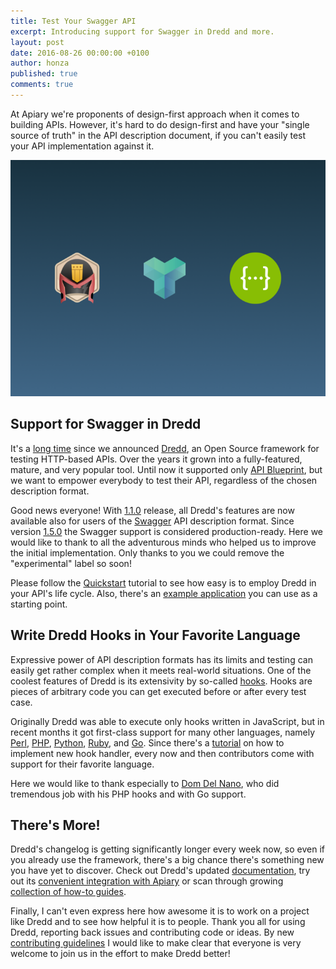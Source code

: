 ```yaml
---
title: Test Your Swagger API
excerpt: Introducing support for Swagger in Dredd and more.
layout: post
date: 2016-08-26 00:00:00 +0100
author: honza
published: true
comments: true
---
```


At Apiary we're proponents of design-first approach when it comes to building APIs. However, it's hard to do design-first and have your "single source of truth" in the API description document, if you can't easily test your API implementation against it.

<img width="640" src="/images/2016-08-26-Test-Your-Swagger-API/dredd-swagger.png" alt="dredd-swagger" />

## Support for Swagger in Dredd

It's a [long time][original-dredd-article] since we announced [Dredd][dredd], an Open Source framework for testing HTTP-based APIs. Over the years it grown into a fully-featured, mature, and very popular tool. Until now it supported only [API Blueprint][api-blueprint], but we want to empower everybody to test their API, regardless of the chosen description format.

Good news everyone! With [1.1.0][] release, all Dredd's features are now available also for users of the [Swagger][swagger] API description format. Since version [1.5.0][] the Swagger support is considered production-ready. Here we would like to thank to all the adventurous minds who helped us to improve the initial implementation. Only thanks to you we could remove the "experimental" label so soon!

Please follow the [Quickstart][quickstart] tutorial to see how easy is to employ Dredd in your API's life cycle. Also, there's an [example application][dredd-example] you can use as a starting point.

## Write Dredd Hooks in Your Favorite Language

Expressive power of API description formats has its limits and testing can easily get rather complex when it meets real-world situations. One of the coolest features of Dredd is its extensivity by so-called [hooks][]. Hooks are pieces of arbitrary code you can get executed before or after every test case.

Originally Dredd was able to execute only hooks written in JavaScript, but in recent months it got first-class support for many other languages, namely [Perl][], [PHP][], [Python][], [Ruby][], and [Go][]. Since there's a [tutorial][hooks-new-language] on how to implement new hook handler, every now and then contributors come with support for their favorite language.

Here we would like to thank especially to [Dom Del Nano][ddelnano], who did tremendous job with his PHP hooks and with Go support.

## There's More!

Dredd's changelog is getting significantly longer every week now, so even if you already use the framework, there's a big chance there's something new you have yet to discover. Check out Dredd's updated [documentation][dredd], try out its [convenient integration with Apiary][apiary-reporter] or scan through growing [collection of how-to guides][how-to-guides].

Finally, I can't even express here how awesome it is to work on a project like Dredd and to see how helpful it is to people. Thank you all for using Dredd, reporting back issues and contributing code or ideas. By new [contributing guidelines][contributing-guidelines] I would like to make clear that everyone is very welcome to join us in the effort to make Dredd better!


[dredd]: http://dredd.readthedocs.io/
[original-dredd-article]: https://blog.apiary.io/2013/10/10/No-more-outdated-API-documentation
[api-blueprint]: http://apiblueprint.org/
[swagger]: http://swagger.io/
[apiary-reporter]: http://dredd.readthedocs.io/en/latest/how-to-guides/#using-apiary-reporter-and-apiary-tests
[quickstart]: http://dredd.readthedocs.io/en/latest/quickstart/
[hooks-new-language]: http://dredd.readthedocs.io/en/latest/hooks-new-language/
[ddelnano]: https://github.com/ddelnano/
[hooks]: http://dredd.readthedocs.io/en/latest/hooks/
[dredd-example]: https://github.com/apiaryio/dredd-example/
[how-to-guides]: http://dredd.readthedocs.io/en/latest/how-to-guides/
[contributing-guidelines]: https://dredd.readthedocs.io/en/latest/contributing/

[Perl]: http://dredd.readthedocs.io/en/latest/hooks-perl/
[PHP]: http://dredd.readthedocs.io/en/latest/hooks-php/
[Python]: http://dredd.readthedocs.io/en/latest/hooks-python/
[Ruby]: http://dredd.readthedocs.io/en/latest/hooks-ruby/
[Go]: http://dredd.readthedocs.io/en/latest/hooks-go/

[1.1.0]: https://github.com/apiaryio/dredd/releases/tag/v1.1.0
[1.5.0]: https://github.com/apiaryio/dredd/releases/tag/v1.5.0
